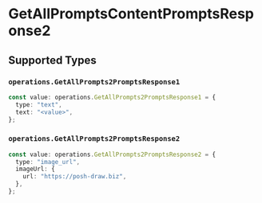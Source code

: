 # GetAllPromptsContentPromptsResponse2


## Supported Types

### `operations.GetAllPrompts2PromptsResponse1`

```typescript
const value: operations.GetAllPrompts2PromptsResponse1 = {
  type: "text",
  text: "<value>",
};
```

### `operations.GetAllPrompts2PromptsResponse2`

```typescript
const value: operations.GetAllPrompts2PromptsResponse2 = {
  type: "image_url",
  imageUrl: {
    url: "https://posh-draw.biz",
  },
};
```

